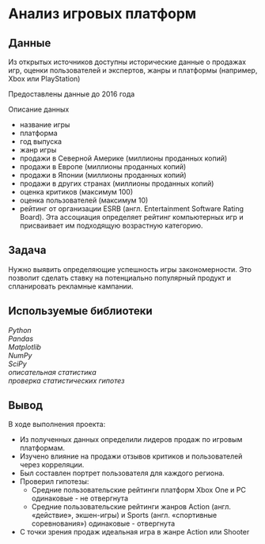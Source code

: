 # Анализ игровых платформ


## Данные

Из открытых источников доступны исторические данные о продажах игр, оценки пользователей и экспертов, жанры и платформы (например, Xbox или PlayStation)

Предоставлены данные до 2016 года

Описание данных
- название игры
- платформа
- год выпуска
- жанр игры
- продажи в Северной Америке (миллионы проданных копий)
- продажи в Европе (миллионы проданных копий)
- продажи в Японии (миллионы проданных копий)
- продажи в других странах (миллионы проданных копий)
- оценка критиков (максимум 100)
- оценка пользователей (максимум 10)
- рейтинг от организации ESRB (англ. Entertainment Software Rating Board). Эта ассоциация определяет рейтинг компьютерных игр и присваивает им подходящую возрастную категорию.
## Задача

Нужно выявить определяющие успешность игры закономерности. Это позволит сделать ставку на потенциально популярный продукт и спланировать рекламные кампании.


## Используемые библиотеки
*Python <br> Pandas <br> Matplotlib <br> NumPy <br>SciPy <br>описательная статистика <br>проверка статистических гипотез*


## Вывод

В ходе выполнения проекта:

- Из полученных данных определили лидеров продаж по игровым платформам.
- Изучено влияние на продажи отзывов критиков и пользователей через корреляции.
- Был составлен портрет пользователя для каждого региона.
- Проверил  гипотезы: 
	- Средние пользовательские рейтинги платформ Xbox One и PC одинаковые - не отвергнута
	- Средние пользовательские рейтинги жанров Action (англ. «действие», экшен-игры) и Sports (англ. «спортивные соревнования») одинаковые - отвергнута
- С точки зрения продаж идеальная игра в жанре Action или Shooter